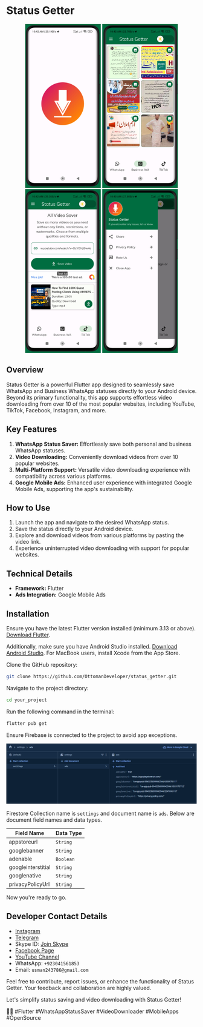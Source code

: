 # Status Getter

<p align="center">
  <img src="https://github.com/OttomanDeveloper/status_getter/blob/main/repo_images/splash.png" width="200">
  <img src="https://github.com/OttomanDeveloper/status_getter/blob/main/repo_images/status.png" width="200" />
  <img src="https://github.com/OttomanDeveloper/status_getter/blob/main/repo_images/downloader.png" width="200" />
  <img src="https://github.com/OttomanDeveloper/status_getter/blob/main/repo_images/sidebar.png" width="200" />
</p>

## Overview

Status Getter is a powerful Flutter app designed to seamlessly save WhatsApp and Business WhatsApp statuses directly to your Android device. Beyond its primary functionality, this app supports effortless video downloading from over 10 of the most popular websites, including YouTube, TikTok, Facebook, Instagram, and more.

## Key Features

1. **WhatsApp Status Saver:** Effortlessly save both personal and business WhatsApp statuses.
2. **Video Downloading:** Conveniently download videos from over 10 popular websites.
3. **Multi-Platform Support:** Versatile video downloading experience with compatibility across various platforms.
4. **Google Mobile Ads:** Enhanced user experience with integrated Google Mobile Ads, supporting the app's sustainability.

## How to Use

1. Launch the app and navigate to the desired WhatsApp status.
2. Save the status directly to your Android device.
3. Explore and download videos from various platforms by pasting the video link.
4. Experience uninterrupted video downloading with support for popular websites.

## Technical Details

- **Framework:** Flutter
- **Ads Integration:** Google Mobile Ads

## Installation

Ensure you have the latest Flutter version installed (minimum 3.13 or above). [Download Flutter](https://docs.flutter.dev/get-started/install).

Additionally, make sure you have Android Studio installed. [Download Android Studio](https://developer.android.com/studio). For MacBook users, install Xcode from the App Store.

Clone the GitHub repository:

```bash
git clone https://github.com/OttomanDeveloper/status_getter.git
```

Navigate to the project directory:

```bash
cd your_project
```

Run the following command in the terminal:

```bash
flutter pub get
```

Ensure Firebase is connected to the project to avoid app exceptions.

<img src="https://github.com/OttomanDeveloper/status_getter/blob/main/repo_images/firestore_db_structure.png">

Firestore Collection name is `settings` and document name is `ads`. Below are document field names and data types.

| Field Name         | Data Type |
| ------------------ | --------- |
| appstoreurl        | `String`  |
| googlebanner       | `String`  |
| adenable           | `Boolean` |
| googleinterstitial | `String`  |
| googlenative       | `String`  |
| privacyPolicyUrl   | `String`  |

Now you're ready to go.

## Developer Contact Details

- [Instagram](https://www.instagram.com/ottoman_coder/)
- [Telegram](https://t.me/ottomancoder)
- Skype ID: [Join Skype](https://join.skype.com/invite/Udbe33x6J98H)
- [Facebook Page](https://web.facebook.com/ottomancoder/)
- [YouTube Channel](https://www.youtube.com/c/OttomanCoder/videos)
- WhatsApp: `+923041561853`
- Email: `usman243786@gmail.com`

Feel free to contribute, report issues, or enhance the functionality of Status Getter. Your feedback and collaboration are highly valued.

Let's simplify status saving and video downloading with Status Getter!

🚀📱 #Flutter #WhatsAppStatusSaver #VideoDownloader #MobileApps #OpenSource
